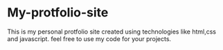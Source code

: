 # My-protfolio-site
This is my personal protfolio site created using technologies like html,css and javascript.
feel free to use my code for your projects.

